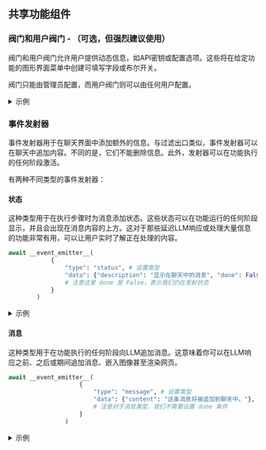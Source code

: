 ## 共享功能组件

### 阀门和用户阀门 - （可选，但强烈建议使用）

阀门和用户阀门允许用户提供动态信息，如API密钥或配置选项。这些将在给定功能的图形界面菜单中创建可填写字段或布尔开关。

阀门只能由管理员配置，而用户阀门则可以由任何用户配置。

<details>
<summary>示例</summary>

```python
# 定义阀门
    class Valves(BaseModel):
        priority: int = Field(
            default=0, description="过滤操作的优先级"
        )
        test_valve: int = Field(
            default=4, description="控制数值的阀门"
        )
        pass

    # 定义用户阀门
    class UserValves(BaseModel):
        test_user_valve: bool = Field(
            default=False, description="控制真/假（开/关）状态的用户阀门"
        )
        pass

    def __init__(self):
        self.valves = self.Valves()
        pass
```
</details>

### 事件发射器
事件发射器用于在聊天界面中添加额外的信息。与过滤出口类似，事件发射器可以在聊天中追加内容。不同的是，它们不能删除信息。此外，发射器可以在功能执行的任何阶段激活。

有两种不同类型的事件发射器：

#### 状态
这种类型用于在执行步骤时为消息添加状态。这些状态可以在功能运行的任何阶段显示，并且会出现在消息内容的上方。这对于那些延迟LLM响应或处理大量信息的功能非常有用，可以让用户实时了解正在处理的内容。

```python
await __event_emitter__(
            {
                "type": "status", # 设置类型
                "data": {"description": "显示在聊天中的消息", "done": False}, 
                # 注意这里 done 是 False，表示我们仍在发射状态
            }
        )
```

<details>
<summary>示例</summary>

```python
async def test_function(
        self, prompt: str, __user__: dict, __event_emitter__=None
    ) -> str:
        """
        这是一个演示

        :param test: 这是一个测试参数
        """

        await __event_emitter__(
            {
                "type": "status", # 设置类型
                "data": {"description": "显示在聊天中的消息", "done": False}, 
                # 注意这里 done 是 False，表示我们仍在发射状态
            }
        )

        # 执行其他逻辑
        await __event_emitter__(
            {
                "type": "status",
                "data": {"description": "已完成任务的消息", "done": True},
                # 注意这里 done 是 True，表示我们已结束发射状态
            }
        )

        except Exception as e:
            await __event_emitter__(
                {
                    "type": "status",
                    "data": {"description": f"发生错误：{e}", "done": True},
                }
            )

            return f"告诉用户：{e}"
```
</details>

#### 消息
这种类型用于在功能执行的任何阶段向LLM追加消息。这意味着你可以在LLM响应之前、之后或期间追加消息、嵌入图像甚至渲染网页。

```python
await __event_emitter__(
                    {
                        "type": "message", # 设置类型
                        "data": {"content": "这条消息将被追加到聊天中。"},
                        # 注意对于消息类型，我们不需要设置 done 条件
                    }
                )
```

<details>
<summary>示例</summary>

```python
async def test_function(
        self, prompt: str, __user__: dict, __event_emitter__=None
    ) -> str:
        """
        这是一个演示

        :param test: 这是一个测试参数
        """

        await __event_emitter__(
                    {
                        "type": "message", # 设置类型
                        "data": {"content": "这条消息将被追加到聊天中。"},
                        # 注意对于消息类型，我们不需要设置 done 条件
                    }
                )

        except Exception as e:
            await __event_emitter__(
                {
                    "type": "status",
                    "data": {"description": f"发生错误：{e}", "done": True},
                }
            )

            return f"告诉用户：{e}"
```
</details>
